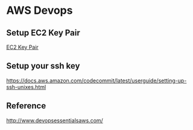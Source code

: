 # AWS Devops
## Setup EC2 Key Pair
[EC2 Key Pair](https://console.aws.amazon.com/ec2/v2/home?region=us-east-1#KeyPairs:sort=keyName)

## Setup your ssh key
https://docs.aws.amazon.com/codecommit/latest/userguide/setting-up-ssh-unixes.html

## Reference
http://www.devopsessentialsaws.com/
